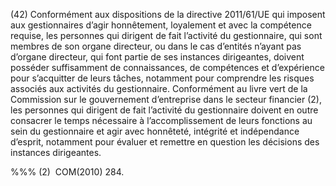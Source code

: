 (42) Conformément aux dispositions de la directive 2011/61/UE qui imposent aux gestionnaires d’agir honnêtement, loyalement et avec la compétence requise, les personnes qui dirigent de fait l’activité du gestionnaire, qui sont membres de son organe directeur, ou dans le cas d’entités n’ayant pas d’organe directeur, qui font partie de ses instances dirigeantes, doivent posséder suffisamment de connaissances, de compétences et d’expérience pour s’acquitter de leurs tâches, notamment pour comprendre les risques associés aux activités du gestionnaire. Conformément au livre vert de la Commission sur le gouvernement d’entreprise dans le secteur financier (2), les personnes qui dirigent de fait l’activité du gestionnaire doivent en outre consacrer le temps nécessaire à l’accomplissement de leurs fonctions au sein du gestionnaire et agir avec honnêteté, intégrité et indépendance d’esprit, notamment pour évaluer et remettre en question les décisions des instances dirigeantes.

%%% (2)  COM(2010) 284.